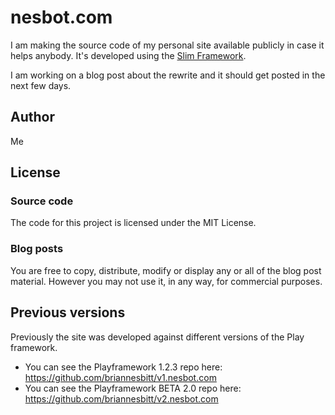 # nesbot.com

I am making the source code of my personal site available publicly in case it helps anybody. It's developed using the [Slim Framework](http://slimframework.com).

I am working on a blog post about the rewrite and it should get posted in the next few days.

## Author

Me

## License

### Source code

The code for this project is licensed under the MIT License.

### Blog posts

You are free to copy, distribute, modify or display any or all of the blog post material. However you may not use it, in any way, for commercial purposes.

## Previous versions

Previously the site was developed against different versions of the Play framework.

* You can see the Playframework 1.2.3 repo here: https://github.com/briannesbitt/v1.nesbot.com
* You can see the Playframework BETA 2.0 repo here: https://github.com/briannesbitt/v2.nesbot.com